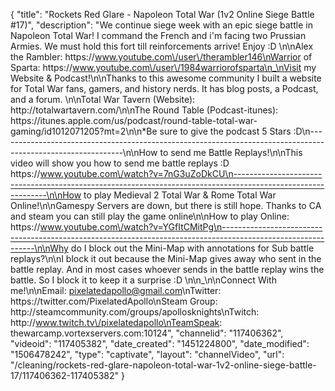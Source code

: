 {
    "title": "Rockets Red Glare  - Napoleon Total War (1v2 Online Siege Battle #17)",
    "description": "We continue siege week with an epic siege battle in Napoleon Total War!  I command the French and i'm facing two Prussian Armies.  We must hold this fort till reinforcements arrive! Enjoy :D \n\nAlex the Rambler: https:\/\/www.youtube.com\/user\/therambler146\nWarrior of Sparta: https:\/\/www.youtube.com\/user\/1984warriorofsparta\n_\nVisit my Website & Podcast!\n\nThanks to this awesome community I built a website for Total War fans, gamers, and history nerds.  It has blog posts, a Podcast, and a forum.  \n\nTotal War Tavern (Website): http:\/\/totalwartavern.com\/\n\nThe Round Table (Podcast-itunes): https:\/\/itunes.apple.com\/us\/podcast\/round-table-total-war-gaming\/id1012071205?mt=2\n\n*Be sure to give the podcast 5 Stars :D\n-------------------------------------------------------------------------------------------------------------\n\nHow to send me Battle Replays!\n\nThis video will show you how to send me battle replays :D https:\/\/www.youtube.com\/watch?v=7nG3uZoDkCU\n-------------------------------------------------------------------------------------------------------------\n\nHow to play Medieval 2 Total War & Rome Total War Online!\n\nGamespy Servers are down, but there is still hope.  Thanks to CA and steam you can still play the game online\n\nHow to play Online: https:\/\/www.youtube.com\/watch?v=YGfItCMitPg\n-------------------------------------------------------------------------------------------------------------\n\nWhy do I block out the Mini-Map with annotations for Sub battle replays?\n\nI block it out because the Mini-Map gives away who sent in the battle replay.  And in most cases whoever sends in the battle replay wins the battle.  So I block it to keep it a surprise :D  \n\n_\n\nConnect With me!\n\nEmail: pixelatedapollo@gmail.com\nTwitter: https:\/\/twitter.com\/PixelatedApollo\nSteam Group:  http:\/\/steamcommunity.com\/groups\/apollosknights\nTwitch: http:\/\/www.twitch.tv\/pixelatedapollo\nTeamSpeak: thewarcamp.vortexservers.com:10124",
    "channelid": "117406362",
    "videoid": "117405382",
    "date_created": "1451224800",
    "date_modified": "1506478242",
    "type": "captivate",
    "layout": "channelVideo",
    "url": "\/cleaning\/rockets-red-glare-napoleon-total-war-1v2-online-siege-battle-17\/117406362-117405382"
}